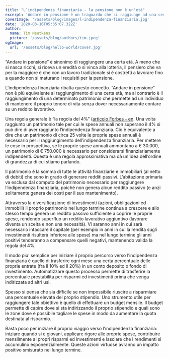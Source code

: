 ```yaml
---
title: "L’indipendenza finanziaria - la pensione non è un'età"
excerpt: 'Andare in pensione è un traguardo che si raggiunge ad una certa età Non è necessario che continui ad essere così.'
coverImage: '/assets/blog/images/l-indipendenza-finanziaria.jpg'
date: '2020-03-16T05:35:07.322Z'
author:
  name: Tim Neutkens
  picture: '/assets/blog/authors/tim.jpeg'
ogImage:
  url: '/assets/blog/hello-world/cover.jpg'
---
```


“Andare in pensione” è sinonimo di raggiungere una certa età. A meno che si nasca ricchi, si riceva un eredità o si vinca alla lotteria, il pensiero che va per la maggiore è che con un lavoro tradizionale si è costretti a lavorare fino a quando non si maturano i requisiti per la pensione.

L'indipendenza finanziaria ribalta questo concetto. “Andare in pensione” non è più equivalente al raggiungimento di una certa età, ma al contrario è il raggiungimento di una determinato patrimonio che permette ad un individuo di mantenere il proprio tenore di vita senza dover necessariamente contare su un reddito lavorativo.

Una regola generale è “la regola del 4%” ([articolo Forbes - en](https://www.forbes.com/advisor/retirement/four-percent-rule-retirement/). Una volta raggiunto un patrimonio tale per cui le spese annuali non superano il 4% si può dire di aver raggiunto l’indipendenza finanziaria. Ciò è equivalente a dire che un patrimonio di circa 25 volte le proprie spese annuali è necessario per il raggiungimento dell’indipendenza finanziaria. Per mettere le cose in prospettiva, se le proprie spese annuali ammontano a € 30.000, un patrimonio di € 750.000 è necessario per considerarsi finanziariamente indipendenti. Questa è una regola approssimativa ma dà un'idea dell’ordine di grandezza di cui stiamo parlando.

Il patrimonio è la somma di tutte le attività finanziarie e immobiliari (al netto di debiti) che sono in grado di generare redditi passivi. L’abitazione primaria va esclusa dal computo del patrimonio necessario per raggiungere l’indipendenza finanziaria, poiché non genera alcun reddito passivo (e anzi solitamente genera dei costi per il suo mantenimento).

Attraverso la diversificazione di investimenti (azioni, obbligazioni ed immobili) il proprio patrimonio nel lungo termine continua a crescere e allo stesso tempo genera un reddito passivo sufficiente a coprire le proprie spese, rendendo superfluo un reddito lavorativo aggiuntivo (lavorare diventa un scelta e non una necessità). Vi saranno anni in cui sarà necessario intaccare il capitale (per esempio in anni in cui la rendita sugli investimenti risulterà inferiore alle spese) ma nel lungo termine gli anni positivi tenderanno a compensare quelli negativi, mantenendo valida la regola del 4%.

Il modo piu’ semplice per iniziare il proprio percorso verso l’indipendenza finanziaria è quello di trasferire ogni mese una certa percentuale delle proprie entrate (fra il 10% ed il 20%) in un conto deposito o fondo di investimento. Automatizzare questo processo permette di trasferire la percentuale prestabilita per risparmi ed investimenti prima che venga indirizzata ad altri usi.

Spesso si pensa che sia difficile se non impossibile riuscire a risparmiare una percentuale elevata del proprio stipendio. Uno strumento utile per raggiungere tale obiettivo è quello di effettuare un budget mensile. Il budget permette di capire dove si sta indirizzando il proprio stipendio e quali sono le zone dove è possibile tagliare le spese in modo da aumentare la quota destinata al risparmio.

Basta poco per iniziare il proprio viaggio verso l’indipendenza finanziaria: iniziare quando si è giovani, applicare rigore alle proprie spese, contribuire mensilmente ai propri risparmi ed investimenti e lasciare che i rendimenti si accumulino esponenzialmente. Queste azioni virtuose avranno un impatto positivo smisurato nel lungo termine.
